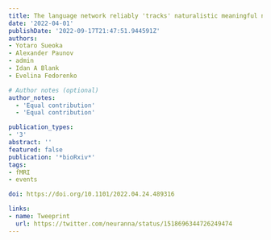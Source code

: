 ```yaml
---
title: The language network reliably 'tracks' naturalistic meaningful non-verbal stimuli
date: '2022-04-01'
publishDate: '2022-09-17T21:47:51.944591Z'
authors:
- Yotaro Sueoka
- Alexander Paunov
- admin
- Idan A Blank
- Evelina Fedorenko

# Author notes (optional)
author_notes:
  - 'Equal contribution'
  - 'Equal contribution'

publication_types:
- '3'
abstract: ''
featured: false
publication: '*bioRxiv*'
tags:
- fMRI
- events

doi: https://doi.org/10.1101/2022.04.24.489316

links:
- name: Tweeprint
  url: https://twitter.com/neuranna/status/1518696344726249474 
---
```

